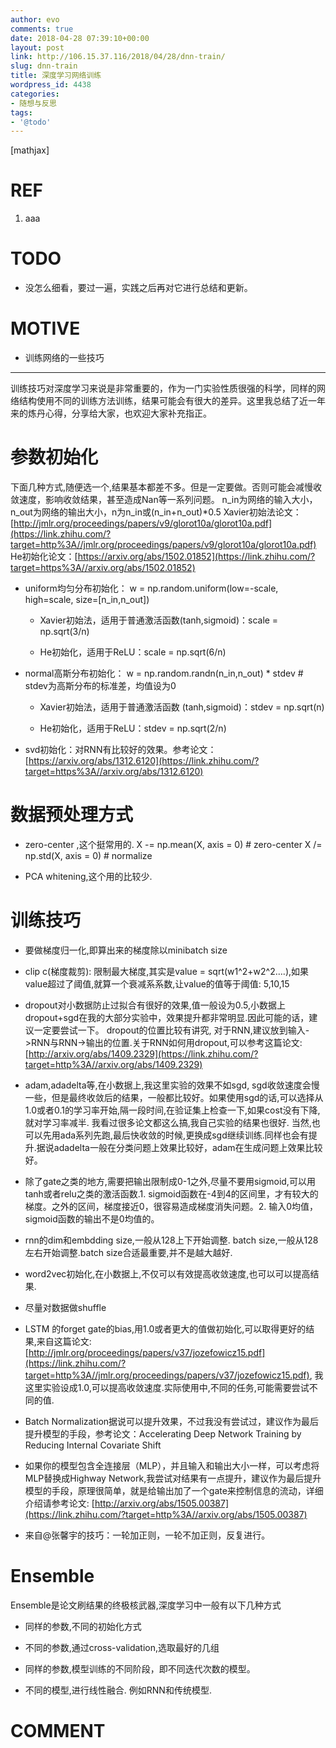 ```yaml
---
author: evo
comments: true
date: 2018-04-28 07:39:10+00:00
layout: post
link: http://106.15.37.116/2018/04/28/dnn-train/
slug: dnn-train
title: 深度学习网络训练
wordpress_id: 4438
categories:
- 随想与反思
tags:
- '@todo'
---
```


<!-- more -->

[mathjax]


# REF





 	
  1. aaa




# TODO





 	
  * 没怎么细看，要过一遍，实践之后再对它进行总结和更新。




# MOTIVE





 	
  * 训练网络的一些技巧





* * *







训练技巧对深度学习来说是非常重要的，作为一门实验性质很强的科学，同样的网络结构使用不同的训练方法训练，结果可能会有很大的差异。这里我总结了近一年来的炼丹心得，分享给大家，也欢迎大家补充指正。


# 参数初始化


下面几种方式,随便选一个,结果基本都差不多。但是一定要做。否则可能会减慢收敛速度，影响收敛结果，甚至造成Nan等一系列问题。
n_in为网络的输入大小，n_out为网络的输出大小，n为n_in或(n_in+n_out)*0.5
Xavier初始法论文：[http://jmlr.org/proceedings/papers/v9/glorot10a/glorot10a.pdf](https://link.zhihu.com/?target=http%3A//jmlr.org/proceedings/papers/v9/glorot10a/glorot10a.pdf)
He初始化论文：[https://arxiv.org/abs/1502.01852](https://link.zhihu.com/?target=https%3A//arxiv.org/abs/1502.01852)



 	
  * uniform均匀分布初始化：
w = np.random.uniform(low=-scale, high=scale, size=[n_in,n_out])

 	
    * Xavier初始法，适用于普通激活函数(tanh,sigmoid)：scale = np.sqrt(3/n)

 	
    * He初始化，适用于ReLU：scale = np.sqrt(6/n)




 	
  * normal高斯分布初始化：
w = np.random.randn(n_in,n_out) * stdev # stdev为高斯分布的标准差，均值设为0

 	
    * Xavier初始法，适用于普通激活函数 (tanh,sigmoid)：stdev = np.sqrt(n)

 	
    * He初始化，适用于ReLU：stdev = np.sqrt(2/n)




 	
  * svd初始化：对RNN有比较好的效果。参考论文：[https://arxiv.org/abs/1312.6120](https://link.zhihu.com/?target=https%3A//arxiv.org/abs/1312.6120)




# 数据预处理方式





 	
  * zero-center ,这个挺常用的.
X -= np.mean(X, axis = 0) # zero-center
X /= np.std(X, axis = 0) # normalize

 	
  * PCA whitening,这个用的比较少.




# 训练技巧





 	
  * 要做梯度归一化,即算出来的梯度除以minibatch size

 	
  * clip c(梯度裁剪): 限制最大梯度,其实是value = sqrt(w1^2+w2^2….),如果value超过了阈值,就算一个衰减系系数,让value的值等于阈值: 5,10,15

 	
  * dropout对小数据防止过拟合有很好的效果,值一般设为0.5,小数据上dropout+sgd在我的大部分实验中，效果提升都非常明显.因此可能的话，建议一定要尝试一下。 dropout的位置比较有讲究, 对于RNN,建议放到输入->RNN与RNN->输出的位置.关于RNN如何用dropout,可以参考这篇论文:[http://arxiv.org/abs/1409.2329](https://link.zhihu.com/?target=http%3A//arxiv.org/abs/1409.2329)

 	
  * adam,adadelta等,在小数据上,我这里实验的效果不如sgd, sgd收敛速度会慢一些，但是最终收敛后的结果，一般都比较好。如果使用sgd的话,可以选择从1.0或者0.1的学习率开始,隔一段时间,在验证集上检查一下,如果cost没有下降,就对学习率减半. 我看过很多论文都这么搞,我自己实验的结果也很好. 当然,也可以先用ada系列先跑,最后快收敛的时候,更换成sgd继续训练.同样也会有提升.据说adadelta一般在分类问题上效果比较好，adam在生成问题上效果比较好。

 	
  * 除了gate之类的地方,需要把输出限制成0-1之外,尽量不要用sigmoid,可以用tanh或者relu之类的激活函数.1. sigmoid函数在-4到4的区间里，才有较大的梯度。之外的区间，梯度接近0，很容易造成梯度消失问题。2. 输入0均值，sigmoid函数的输出不是0均值的。

 	
  * rnn的dim和embdding size,一般从128上下开始调整. batch size,一般从128左右开始调整.batch size合适最重要,并不是越大越好.

 	
  * word2vec初始化,在小数据上,不仅可以有效提高收敛速度,也可以可以提高结果.

 	
  * 尽量对数据做shuffle

 	
  * LSTM 的forget gate的bias,用1.0或者更大的值做初始化,可以取得更好的结果,来自这篇论文:[http://jmlr.org/proceedings/papers/v37/jozefowicz15.pdf](https://link.zhihu.com/?target=http%3A//jmlr.org/proceedings/papers/v37/jozefowicz15.pdf), 我这里实验设成1.0,可以提高收敛速度.实际使用中,不同的任务,可能需要尝试不同的值.

 	
  * Batch Normalization据说可以提升效果，不过我没有尝试过，建议作为最后提升模型的手段，参考论文：Accelerating Deep Network Training by Reducing Internal Covariate Shift

 	
  * 如果你的模型包含全连接层（MLP），并且输入和输出大小一样，可以考虑将MLP替换成Highway Network,我尝试对结果有一点提升，建议作为最后提升模型的手段，原理很简单，就是给输出加了一个gate来控制信息的流动，详细介绍请参考论文: [http://arxiv.org/abs/1505.00387](https://link.zhihu.com/?target=http%3A//arxiv.org/abs/1505.00387)

 	
  * 来自@张馨宇的技巧：一轮加正则，一轮不加正则，反复进行。




# Ensemble


Ensemble是论文刷结果的终极核武器,深度学习中一般有以下几种方式



 	
  * 同样的参数,不同的初始化方式

 	
  * 不同的参数,通过cross-validation,选取最好的几组

 	
  * 同样的参数,模型训练的不同阶段，即不同迭代次数的模型。

 	
  * 不同的模型,进行线性融合. 例如RNN和传统模型.







# COMMENT



